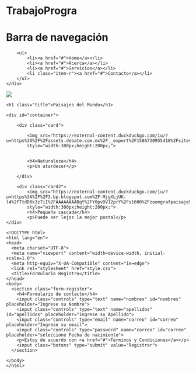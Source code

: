 # TrabajoProgra
<!DOCTYPE html>
<html lang="en">
<head>
	<meta charset="UTF-8">
	<title>Barra de navegación</title>
    <link rel="stylesheet" href="styles.css"


</head>
<body>
	<div id="menu">
    <h1>Barra de navegación</h1>
        
		<ul>
			<li><a href="#">Home</a></li>
			<li><a href="#">Acerca</a></li>
			<li><a href="#">Servicios</a></li>
			<li class="item-r"><a href="#">Contacto</a></li>
		</ul>
	</div>
</body>
</head>
<body>
	<div id="container">
		<img id="imagen" src="https://external-content.duckduckgo.com/iu/?u=https%3A%2F%2Fmedia.elmostrador.cl%2F2016%2F05%2FAlexis-Sanchez.png&f=1&nofb=1">	
	</div>

</head>
<body>
    
    <h1 class="title">Paisajes del Mundo</h1>
    
    <div id="container">
       
        <div class="card">

            <img src="https://external-content.duckduckgo.com/iu/?u=https%3A%2F%2Fassets.debate.com.mx%2F__export%2F1586720955418%2Fsites%2Fdebate%2Fimg%2F2020%2F04%2F12%2Fnaturaleza_italia_pixabay.jpg_2134087089.jpg&f=1&nofb=1" 
            style="width:300px;height:200px;">
           
            
            <h4>Naturaleza</h4>
            <p>Un atardecer</p>
           
        </div>
        
        <div class="card2">
            <img src="https://external-content.duckduckgo.com/iu/?u=https%3A%2F%2F3.bp.blogspot.com%2F-MjgXLjUK-l4%2FTtdD0k3z7iI%2FAAAAAAAABqY%2FY0pvDV12prY%2Fs1600%2Fzoomgrafpaisaje9.jpg&f=1&nofb=1"
            style="width:300px;height:200px;">
            <h4>Pequeña cascada</h4>
            <p>Puede ser lejos la mejor postal</p>
    </div>
    
    <!DOCTYPE html>
    <html lang="en">
    <head>
      <meta charset="UTF-8">
      <meta name="viewport" content="width=device-width, initial-scale=1.0">
      <meta http-equiv="X-UA-Compatible" content="ie=edge">
      <link rel="stylesheet" href="style.css">
      <title>Formulario Registro</title>
    </head>
    <body>
      <section class="form-register">
        <h4>Formulario de contacto</h4>
        <input class="controls" type="text" name="nombres" id="nombres" placeholder="Ingrese su Nombre">
        <input class="controls" type="text" name="apellidos" id="apellidos" placeholder="Ingrese su Apellido">
        <input class="controls" type="email" name="correo" id="correo" placeholder="Ingrese su email">
        <input class="controls" type="password" name="correo" id="correo" placeholder="seleccione Fecha de nacimiento">
        <p>Estoy de acuerdo con <a href="#">Terminos y Condiciones</a></p>
        <input class="botons" type="submit" value="Registrar">
      </section>
    
    </body>
    </html>
</body>
</html>

